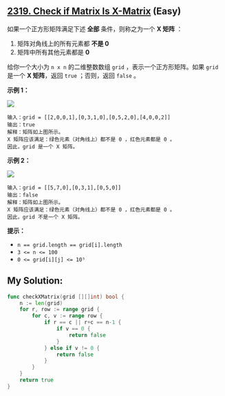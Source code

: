 ## [2319. Check if Matrix Is X-Matrix](https://leetcode.cn/problems/check-if-matrix-is-x-matrix) (Easy)

如果一个正方形矩阵满足下述 **全部** 条件，则称之为一个 **X 矩阵** ：

1. 矩阵对角线上的所有元素都 **不是 0**
2. 矩阵中所有其他元素都是 **0**

给你一个大小为 `n x n` 的二维整数数组 `grid` ，表示一个正方形矩阵。如果 `grid` 是一个 **X 矩阵**，返回 `true` ；否则，返回 `false` 。

**示例 1：**

![](https://assets.leetcode.com/uploads/2022/05/03/ex1.jpg)

```
输入：grid = [[2,0,0,1],[0,3,1,0],[0,5,2,0],[4,0,0,2]]
输出：true
解释：矩阵如上图所示。
X 矩阵应该满足：绿色元素（对角线上）都不是 0 ，红色元素都是 0 。
因此，grid 是一个 X 矩阵。

```

**示例 2：**

![](https://assets.leetcode.com/uploads/2022/05/03/ex2.jpg)

```
输入：grid = [[5,7,0],[0,3,1],[0,5,0]]
输出：false
解释：矩阵如上图所示。
X 矩阵应该满足：绿色元素（对角线上）都不是 0 ，红色元素都是 0 。
因此，grid 不是一个 X 矩阵。

```

**提示：**

- `n == grid.length == grid[i].length`
- `3 <= n <= 100`
- `0 <= grid[i][j] <= 10⁵`

## My Solution:

```go
func checkXMatrix(grid [][]int) bool {
    n := len(grid)
    for r, row := range grid {
        for c, v := range row {
            if r == c || r+c == n-1 {
                if v == 0 {
                    return false
                }
            } else if v != 0 {
                return false
            }
        }
    }
    return true
}
```
